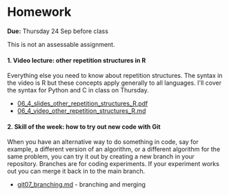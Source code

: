 # Homework

**Due:** Thursday 24 Sep before class

This is not an assessable assignment.



#### 1. Video lecture: other repetition structures in R

Everything else you need to know about repetition structures. The syntax in the video is R but these concepts apply generally to all languages. I'll cover the syntax for Python and C in class on Thursday.

* [06_4_slides_other_repetition_structures_R.pdf](06_4_slides_other_repetition_structures_R.pdf)
* [06_4_video_other_repetition_structures_R.md](06_4_video_other_repetition_structures_R.md)



#### 2. Skill of the week: how to try out new code with Git

When you have an alternative way to do something in code, say for example, a different version of an algorithm, or a different algorithm for the same problem, you can try it out by creating a new branch in your repository. Branches are for coding experiments. If your experiment works out you can merge it back in to the main branch.

   * [git07_branching.md](skills_tutorials/git07_branching.md) - branching and merging


